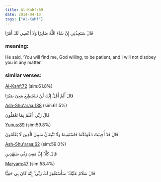 ```yaml
---
title: Al-Kahf:69
date: 2014-04-13
tags: ["Al-Kahf"]
---
```

قَالَ سَتَجِدُنِي إِنْ شَاءَ اللَّهُ صَابِرًا وَلَا أَعْصِي لَكَ أَمْرًا
### meaning: 
He said, ‘You will find me, God willing, to be patient, and I will not disobey you in any matter.’
### similar verses: 

[Al-Kahf:72](/18/72) (sim:61.8%)

قَالَ أَلَمْ أَقُلْ إِنَّكَ لَنْ تَسْتَطِيعَ مَعِيَ صَبْرًا

[Ash-Shu'araa:188](/26/188) (sim:61.5%)

قَالَ رَبِّي أَعْلَمُ بِمَا تَعْمَلُونَ

[Yunus:89](/10/89) (sim:59.8%)

قَالَ قَدْ أُجِيبَتْ دَعْوَتُكُمَا فَاسْتَقِيمَا وَلَا تَتَّبِعَانِّ سَبِيلَ الَّذِينَ لَا يَعْلَمُونَ

[Ash-Shu'araa:62](/26/62) (sim:59.0%)

قَالَ كَلَّا ۖ إِنَّ مَعِيَ رَبِّي سَيَهْدِينِ

[Maryam:47](/19/47) (sim:58.4%)

قَالَ سَلَامٌ عَلَيْكَ ۖ سَأَسْتَغْفِرُ لَكَ رَبِّي ۖ إِنَّهُ كَانَ بِي حَفِيًّا
